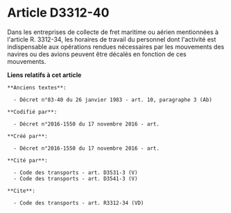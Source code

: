 # Article D3312-40

Dans les entreprises de collecte de fret maritime ou aérien mentionnées à l'article R. 3312-34, les horaires de travail du
personnel dont l'activité est indispensable aux opérations rendues nécessaires par les mouvements des navires ou des avions
peuvent être décalés en fonction de ces mouvements.

**Liens relatifs à cet article**

	**Anciens textes**:

	  - Décret n°83-40 du 26 janvier 1983 - art. 10, paragraphe 3 (Ab)

	**Codifié par**:

	  - Décret n°2016-1550 du 17 novembre 2016 - art.

	**Créé par**:

	  - Décret n°2016-1550 du 17 novembre 2016 - art.

	**Cité par**:

	  - Code des transports - art. D3531-3 (V)
	  - Code des transports - art. D3541-3 (V)

	**Cite**:

	  - Code des transports - art. R3312-34 (VD)

